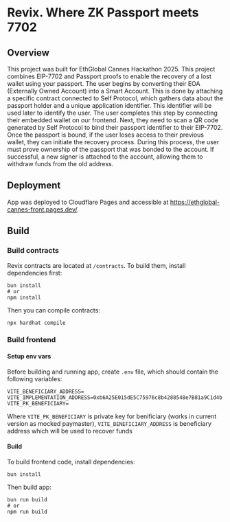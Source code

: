 # Revix. Where ZK Passport meets 7702

## Overview

This project was built for EthGlobal Cannes Hackathon 2025. This project combines EIP-7702 and Passport proofs to enable the recovery of a lost wallet using your passport. The user begins by converting their EOA (Externally Owned Account) into a Smart Account. This is done by attaching a specific contract connected to Self Protocol, which gathers data about the passport holder and a unique application identifier. This identifier will be used later to identify the user. The user completes this step by connecting their embedded wallet on our frontend.
Next, they need to scan a QR code generated by Self Protocol to bind their passport identifier to their EIP-7702. Once the passport is bound, if the user loses access to their previous wallet, they can initiate the recovery process. During this process, the user must prove ownership of the passport that was bonded to the account. If successful, a new signer is attached to the account, allowing them to withdraw funds from the old address.

## Deployment

App was deployed to Cloudflare Pages and accessible at https://ethglobal-cannes-front.pages.dev/. 

## Build

### Build contracts

Revix contracts are located at `/contracts`. To build them, install dependencies first:
```
bun install
# or
npm install 
```

Then you can compile contracts:
```
npx hardhat compile
```

### Build frontend

#### Setup env vars

Before building and running app, create `.env` file, which should contain the following variables:
```
VITE_BENEFICIARY_ADDRESS= 
VITE_IMPLEMENTATION_ADDRESS=0xb6A25E015dE5C75976c8b4288548e7B81a9C1d4b
VITE_PK_BENEFICIARY=
```
Where `VITE_PK_BENEFICIARY` is private key for benificiary (works in current version as mocked paymaster), `VITE_BENEFICIARY_ADDRESS` is beneficiary address which will be used to recover funds 

#### Build

To build frontend code, install dependencies:
```
bun install
```

Then build app:
```
bun run build
# or
npm run build
```
